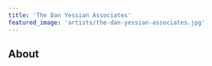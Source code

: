 ```yaml
---
title: 'The Dan Yessian Associates'
featured_image: 'artists/the-dan-yessian-associates.jpg'
---
```


## About


